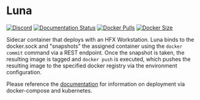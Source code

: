 # Luna
[![Discord](https://img.shields.io/discord/366655480421941260)](https://discord.gg/f64hPv6Mxp)
[![Documentation Status](https://readthedocs.org/projects/hfx-buggy/badge/)](https://hfx-buggy.readthedocs.io/en/latest/)
[![Docker Pulls](https://img.shields.io/docker/pulls/junofx/luna.svg)](https://hub.docker.com/r/junofx/luna)
[![Docker Size](https://img.shields.io/docker/image-size/junofx/luna/latest)](https://hub.docker.com/r/junofx/luna)

Sidecar container that deploys with an HFX Workstation. Luna binds to the docker.sock and
"snapshots" the assigned container using the `docker commit` command via a REST endpoint.
Once the snapshot is taken, the resulting image is tagged and `docker push` is executed,
which pushes the resulting image to the specified docker registry via the environment
configuration.

Please reference the [documentation](https://hfx-buggy.readthedocs.io/en/latest/) for
information on deployment via docker-compose and kubernetes.

